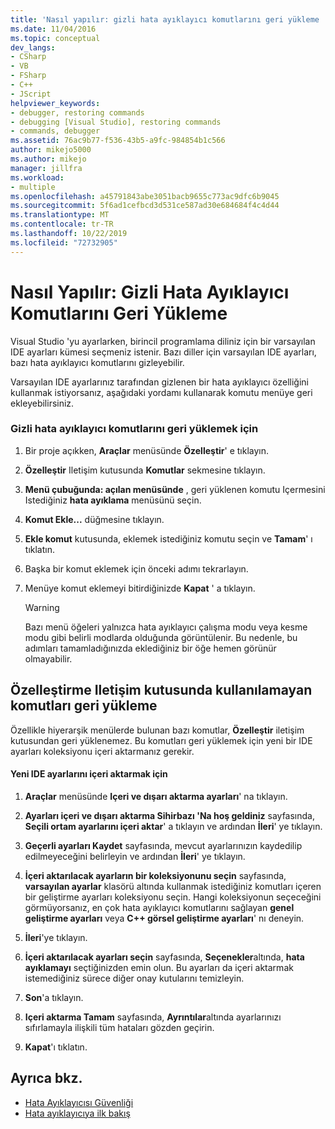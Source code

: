 ```yaml
---
title: 'Nasıl yapılır: gizli hata ayıklayıcı komutlarını geri yükleme | Microsoft Docs'
ms.date: 11/04/2016
ms.topic: conceptual
dev_langs:
- CSharp
- VB
- FSharp
- C++
- JScript
helpviewer_keywords:
- debugger, restoring commands
- debugging [Visual Studio], restoring commands
- commands, debugger
ms.assetid: 76ac9b77-f536-43b5-a9fc-984854b1c566
author: mikejo5000
ms.author: mikejo
manager: jillfra
ms.workload:
- multiple
ms.openlocfilehash: a45791843abe3051bacb9655c773ac9dfc6b9045
ms.sourcegitcommit: 5f6ad1cefbcd3d531ce587ad30e684684f4c4d44
ms.translationtype: MT
ms.contentlocale: tr-TR
ms.lasthandoff: 10/22/2019
ms.locfileid: "72732905"
---
```

# <a name="how-to-restore-hidden-debugger-commands"></a>Nasıl Yapılır: Gizli Hata Ayıklayıcı Komutlarını Geri Yükleme
Visual Studio 'yu ayarlarken, birincil programlama diliniz için bir varsayılan IDE ayarları kümesi seçmeniz istenir. Bazı diller için varsayılan IDE ayarları, bazı hata ayıklayıcı komutlarını gizleyebilir.

 Varsayılan IDE ayarlarınız tarafından gizlenen bir hata ayıklayıcı özelliğini kullanmak istiyorsanız, aşağıdaki yordamı kullanarak komutu menüye geri ekleyebilirsiniz.

### <a name="to-restore-hidden-debugger-commands"></a>Gizli hata ayıklayıcı komutlarını geri yüklemek için

1. Bir proje açıkken, **Araçlar** menüsünde **Özelleştir**' e tıklayın.

2. **Özelleştir** Iletişim kutusunda **Komutlar** sekmesine tıklayın.

3. **Menü çubuğunda: açılan menüsünde** , geri yüklenen komutu Içermesini Istediğiniz **hata ayıklama** menüsünü seçin.

4. **Komut Ekle...** düğmesine tıklayın.

5. **Ekle komut** kutusunda, eklemek istediğiniz komutu seçin ve **Tamam**' ı tıklatın.

6. Başka bir komut eklemek için önceki adımı tekrarlayın.

7. Menüye komut eklemeyi bitirdiğinizde **Kapat** ' a tıklayın.

    > [!WARNING]
    > Bazı menü öğeleri yalnızca hata ayıklayıcı çalışma modu veya kesme modu gibi belirli modlarda olduğunda görüntülenir. Bu nedenle, bu adımları tamamladığınızda eklediğiniz bir öğe hemen görünür olmayabilir.

## <a name="restoring-commands-not-available-from-the-customize-dialog-box"></a>Özelleştirme Iletişim kutusunda kullanılamayan komutları geri yükleme
 Özellikle hiyerarşik menülerde bulunan bazı komutlar, **Özelleştir** iletişim kutusundan geri yüklenemez. Bu komutları geri yüklemek için yeni bir IDE ayarları koleksiyonu içeri aktarmanız gerekir.

#### <a name="to-import-new-ide-settings"></a>Yeni IDE ayarlarını içeri aktarmak için

1. **Araçlar** menüsünde **Içeri ve dışarı aktarma ayarları**' na tıklayın.

2. **Ayarları içeri ve dışarı aktarma Sihirbazı 'Na hoş geldiniz** sayfasında, **Seçili ortam ayarlarını içeri aktar**' a tıklayın ve ardından **İleri**' ye tıklayın.

3. **Geçerli ayarları Kaydet** sayfasında, mevcut ayarlarınızın kaydedilip edilmeyeceğini belirleyin ve ardından **İleri**' ye tıklayın.

4. **İçeri aktarılacak ayarların bir koleksiyonunu seçin** sayfasında, **varsayılan ayarlar** klasörü altında kullanmak istediğiniz komutları içeren bir geliştirme ayarları koleksiyonu seçin. Hangi koleksiyonun seçeceğini görmüyorsanız, en çok hata ayıklayıcı komutlarını sağlayan **genel geliştirme ayarları** veya  **C++ görsel geliştirme ayarları**' nı deneyin.

5. **İleri**'ye tıklayın.

6. **İçeri aktarılacak ayarları seçin** sayfasında, **Seçenekler**altında, **hata ayıklamayı** seçtiğinizden emin olun. Bu ayarları da içeri aktarmak istemediğiniz sürece diğer onay kutularını temizleyin.

7. **Son**'a tıklayın.

8. **Içeri aktarma Tamam** sayfasında, **Ayrıntılar**altında ayarlarınızı sıfırlamayla ilişkili tüm hataları gözden geçirin.

9. **Kapat**'ı tıklatın.

## <a name="see-also"></a>Ayrıca bkz.
- [Hata Ayıklayıcısı Güvenliği](../debugger/debugger-security.md)
- [Hata ayıklayıcıya ilk bakış](../debugger/debugger-feature-tour.md)